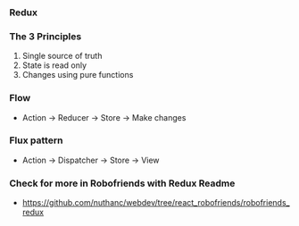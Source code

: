 ### Redux

### The 3 Principles

1. Single source of truth
2. State is read only
3. Changes using pure functions

### Flow

* Action -> Reducer -> Store -> Make changes

### Flux pattern

* Action -> Dispatcher -> Store -> View

### Check for more in Robofriends with Redux Readme

* https://github.com/nuthanc/webdev/tree/react_robofriends/robofriends_redux